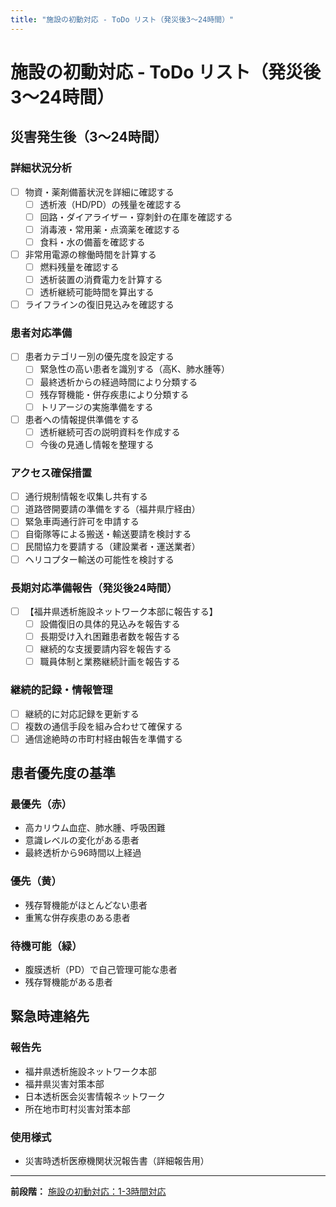 ```yaml
---
title: "施設の初動対応 - ToDo リスト（発災後3～24時間）"
---
```


# 施設の初動対応 - ToDo リスト（発災後3～24時間）

## 災害発生後（3～24時間）

### 詳細状況分析
- [ ] 物資・薬剤備蓄状況を詳細に確認する
  - [ ] 透析液（HD/PD）の残量を確認する
  - [ ] 回路・ダイアライザー・穿刺針の在庫を確認する
  - [ ] 消毒液・常用薬・点滴薬を確認する
  - [ ] 食料・水の備蓄を確認する
- [ ] 非常用電源の稼働時間を計算する
  - [ ] 燃料残量を確認する
  - [ ] 透析装置の消費電力を計算する
  - [ ] 透析継続可能時間を算出する
- [ ] ライフラインの復旧見込みを確認する

### 患者対応準備
- [ ] 患者カテゴリー別の優先度を設定する
  - [ ] 緊急性の高い患者を識別する（高K、肺水腫等）
  - [ ] 最終透析からの経過時間により分類する
  - [ ] 残存腎機能・併存疾患により分類する
  - [ ] トリアージの実施準備をする
- [ ] 患者への情報提供準備をする
  - [ ] 透析継続可否の説明資料を作成する
  - [ ] 今後の見通し情報を整理する

### アクセス確保措置
- [ ] 通行規制情報を収集し共有する
- [ ] 道路啓開要請の準備をする（福井県庁経由）
- [ ] 緊急車両通行許可を申請する
- [ ] 自衛隊等による搬送・輸送要請を検討する
- [ ] 民間協力を要請する（建設業者・運送業者）
- [ ] ヘリコプター輸送の可能性を検討する

### 長期対応準備報告（発災後24時間）
- [ ] 【福井県透析施設ネットワーク本部に報告する】
  - [ ] 設備復旧の具体的見込みを報告する
  - [ ] 長期受け入れ困難患者数を報告する
  - [ ] 継続的な支援要請内容を報告する
  - [ ] 職員体制と業務継続計画を報告する

### 継続的記録・情報管理
- [ ] 継続的に対応記録を更新する
- [ ] 複数の通信手段を組み合わせて確保する
- [ ] 通信途絶時の市町村経由報告を準備する

## 患者優先度の基準

### 最優先（赤）
- 高カリウム血症、肺水腫、呼吸困難
- 意識レベルの変化がある患者
- 最終透析から96時間以上経過

### 優先（黄）
- 残存腎機能がほとんどない患者
- 重篤な併存疾患のある患者

### 待機可能（緑）
- 腹膜透析（PD）で自己管理可能な患者
- 残存腎機能がある患者

## 緊急時連絡先

### 報告先
- 福井県透析施設ネットワーク本部
- 福井県災害対策本部
- 日本透析医会災害情報ネットワーク
- 所在地市町村災害対策本部

### 使用様式
- 災害時透析医療機関状況報告書（詳細報告用）

---
**前段階：** [施設の初動対応：1-3時間対応](初動対応_チェックリスト_02_1-3時間.md)